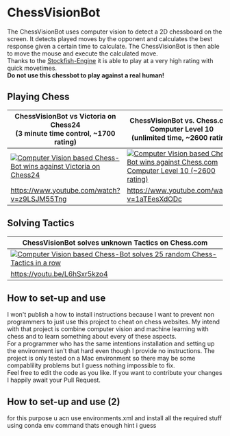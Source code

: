 # ChessVisionBot

The ChessVisionBot uses computer vision to detect a 2D chessboard on the screen. 
It detects played moves by the opponent and calculates the best response given a certain time to calculate. The ChessVisionBot is then able to move the mouse and execute the calculated move.  
Thanks to the [Stockfish-Engine](https://github.com/official-stockfish/Stockfish) it is able to play at a very high rating with quick movetimes.  
**Do not use this chessbot to play against a real human!**

## Playing Chess
|ChessVisionBot vs Victoria on Chess24 <br/> (3 minute time control, ~1700 rating) | ChessVisionBot vs. Chess.com Computer Level 10 <br/> (unlimited time, ~2600 rating)|
| --- | --- |
| [![Computer Vision based Chess-Bot wins against Victoria on Chess24](https://github.com/kochsebastian/OnlineChessBot/blob/master/images/Preview2.png )](https://www.youtube.com/watch?v=z9LSJM55Tng "Computer Vision based Chess-Bot wins against Victoria on Chess24") | [![Computer Vision based Chess-Bot wins against Chess.com Computer Level 10 (~2600 rating)](https://github.com/kochsebastian/OnlineChessBot/blob/master/images/Preview1.png )](https://www.youtube.com/watch?v=1aTEesXdODc "Computer Vision based Chess-Bot wins against Chess.com Computer Level 10 (~2600 rating)") 
| https://www.youtube.com/watch?v=z9LSJM55Tng | https://www.youtube.com/watch?v=1aTEesXdODc |


## Solving Tactics

|ChessVisionBot solves unknown Tactics on Chess.com| 
| --- |
| [![Computer Vision based Chess-Bot solves 25 random Chess-Tactics in a row](https://github.com/kochsebastian/OnlineChessBot/blob/master/images/Preview3.png )](https://youtu.be/L6hSxr5kzo4 "Computer Vision based Chess-Bot solves 25 random Chess-Tactics in a row") |
| https://youtu.be/L6hSxr5kzo4 | 


##  How to set-up and use
I won't publish a how to install instructions because I want to prevent non programmers to just use this project to cheat on chess websites. My intend with that project is combine computer vision and machine learning with chess and to learn something about every of these aspects.   
For a programmer who has the same intentions installation and setting up the environment isn't that hard even though I provide no instructions. The project is only tested on a Mac environment so there may be some compablility problems but I guess nothing impossible to fix.   
Feel free to edit the code as you like. If you want to contribute your changes I happily await your Pull Request.
##  How to set-up and use (2)
for this purpose u acn use environments.xml and install all the required stuff using conda env command thats enough hint i guess
